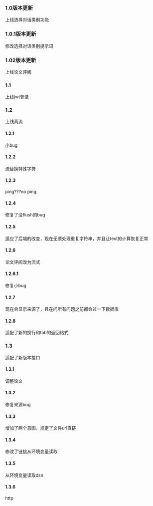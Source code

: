 ### 1.0版本更新
上线选择对话类别功能
### 1.0.1版本更新
修改选择对话类别提示词
### 1.02版本更新
上线论文评阅
### 1.1
上线jwt登录
### 1.2
上线真流
#### 1.2.1
小bug
#### 1.2.2
流替换特殊字符
#### 1.2.3
ping???no ping.
#### 1.2.4
修复了没flush的bug
#### 1.2.5
适应了后端的改变，现在无须处理重复字符串，并且让text的计算恢复正常
#### 1.2.6
论文评阅改为流式
#### 1.2.6.1
修复小bug
#### 1.2.7
现在会显示来源了，且在问所有问题之前都会过一下数据库
#### 1.2.8
适配了新的换行和tab的返回格式
### 1.3
适配了新版本接口
#### 1.3.1
调整论文
#### 1.3.2
修复来源bug
#### 1.3.3
增加了两个意图，规定了文件url直链
#### 1.3.4
修改了链接从环境变量读取
#### 1.3.5
从环境变量读取dsn
#### 1.3.6
http
